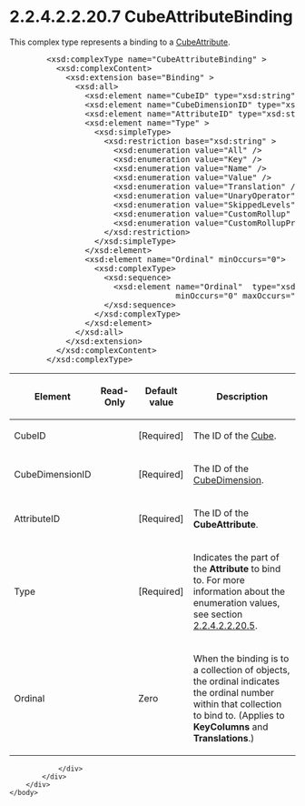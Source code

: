 <html dir="LTR" xmlns:mshelp="http://msdn.microsoft.com/mshelp" xmlns:ddue="http://ddue.schemas.microsoft.com/authoring/2003/5" xmlns:xlink="http://www.w3.org/1999/xlink" xmlns:tool="http://www.microsoft.com/tooltip">
    <head>
        <meta http-equiv="Content-Type" content="text/html; CHARSET=utf-8"></meta>
        <meta name="save" content="history"></meta>
        <title>2.2.4.2.2.20.7 CubeAttributeBinding</title>
        <xml>
            <mshelp:toctitle title="2.2.4.2.2.20.7 CubeAttributeBinding"></mshelp:toctitle>
            <mshelp:rltitle title="[MS-SSAS]: CubeAttributeBinding"></mshelp:rltitle>
            <mshelp:keyword index="A" term="48a19ba0-7353-4ccd-868f-a6a5949c8d03"></mshelp:keyword>
            <mshelp:attr name="DCSext.ContentType" value="open specification"></mshelp:attr>
            <mshelp:attr name="AssetID" value="48a19ba0-7353-4ccd-868f-a6a5949c8d03"></mshelp:attr>
            <mshelp:attr name="TopicType" value="kbRef"></mshelp:attr>
            <mshelp:attr name="DCSext.Title" value="[MS-SSAS]: CubeAttributeBinding" />
        </xml>
    </head>
    <body>
        <div id="header">
            <h1 class="heading">2.2.4.2.2.20.7 CubeAttributeBinding</h1>
        </div>
        <div id="mainSection">
            <div id="mainBody">
                <div id="allHistory" class="saveHistory"></div>
                <div id="sectionSection0" class="section" name="collapseableSection">
                    

<p>This complex type represents a binding to a <a href="021d907e-256d-4341-a10b-e13bf9af2523.html">CubeAttribute</a>.</p>

<dl>
<dd>
<div><pre>   &lt;xsd:complexType name=&quot;CubeAttributeBinding&quot; &gt;
     &lt;xsd:complexContent&gt;
       &lt;xsd:extension base=&quot;Binding&quot; &gt;
         &lt;xsd:all&gt;
           &lt;xsd:element name=&quot;CubeID&quot; type=&quot;xsd:string&quot;/&gt;
           &lt;xsd:element name=&quot;CubeDimensionID&quot; type=&quot;xsd:string&quot;/&gt;
           &lt;xsd:element name=&quot;AttributeID&quot; type=&quot;xsd:string&quot;/&gt;
           &lt;xsd:element name=&quot;Type&quot; &gt;
             &lt;xsd:simpleType&gt;
               &lt;xsd:restriction base=&quot;xsd:string&quot; &gt;
                 &lt;xsd:enumeration value=&quot;All&quot; /&gt;
                 &lt;xsd:enumeration value=&quot;Key&quot; /&gt;
                 &lt;xsd:enumeration value=&quot;Name&quot; /&gt;
                 &lt;xsd:enumeration value=&quot;Value&quot; /&gt;
                 &lt;xsd:enumeration value=&quot;Translation&quot; /&gt;
                 &lt;xsd:enumeration value=&quot;UnaryOperator&quot; /&gt;
                 &lt;xsd:enumeration value=&quot;SkippedLevels&quot; /&gt;
                 &lt;xsd:enumeration value=&quot;CustomRollup&quot; /&gt;
                 &lt;xsd:enumeration value=&quot;CustomRollupProperties&quot; /&gt;
               &lt;/xsd:restriction&gt;
             &lt;/xsd:simpleType&gt;
           &lt;/xsd:element&gt;
           &lt;xsd:element name=&quot;Ordinal&quot; minOccurs=&quot;0&quot;&gt;
             &lt;xsd:complexType&gt;
               &lt;xsd:sequence&gt;
                 &lt;xsd:element name=&quot;Ordinal&quot;  type=&quot;xsd:integer&quot;
                              minOccurs=&quot;0&quot; maxOccurs=&quot;unbounded&quot;/&gt;
               &lt;/xsd:sequence&gt;
             &lt;/xsd:complexType&gt;
           &lt;/xsd:element&gt;
         &lt;/xsd:all&gt;
       &lt;/xsd:extension&gt;
     &lt;/xsd:complexContent&gt;
   &lt;/xsd:complexType&gt;
</pre></div>
</dd></dl>

<table>
 <thead>
  <tr>
   <th>
   <p>Element</p>
   </th>
   <th>
   <p>Read-Only</p>
   </th>
   <th>
   <p>Default value</p>
   </th>
   <th>
   <p>Description</p>
   </th>
  </tr>
 </thead>
 <tr>
  <td>
  <p>CubeID</p>
  </td>
  <td>
  <p> </p>
  </td>
  <td>
  <p>[Required]</p>
  </td>
  <td>
  <p>The ID of the <a href="d40a289e-e3a8-488b-b0ce-bd388acf1807.html">Cube</a>.</p>
  </td>
 </tr>
 <tr>
  <td>
  <p>CubeDimensionID</p>
  </td>
  <td>
  <p> </p>
  </td>
  <td>
  <p>[Required]</p>
  </td>
  <td>
  <p>The ID of the <a href="7b4ec273-230d-4558-801f-3e7dff015ddc.html">CubeDimension</a>.</p>
  </td>
 </tr>
 <tr>
  <td>
  <p>AttributeID</p>
  </td>
  <td>
  <p> </p>
  </td>
  <td>
  <p>[Required]</p>
  </td>
  <td>
  <p>The ID of the <b>CubeAttribute</b>.</p>
  </td>
 </tr>
 <tr>
  <td>
  <p>Type</p>
  </td>
  <td>
  <p> </p>
  </td>
  <td>
  <p>[Required]</p>
  </td>
  <td>
  <p>Indicates the part of the <b>Attribute</b> to bind to.
  For more information about the enumeration values, see section <a href="d462bb90-a5cc-40a5-8486-1716e8442ed2.html">2.2.4.2.2.20.5</a>.</p>
  </td>
 </tr>
 <tr>
  <td>
  <p>Ordinal</p>
  </td>
  <td>
  <p> </p>
  </td>
  <td>
  <p>Zero</p>
  </td>
  <td>
  <p>When the binding is to a collection of objects, the
  ordinal indicates the ordinal number within that collection to bind to.
  (Applies to <b>KeyColumns</b> and <b>Translations</b>.)</p>
  </td>
 </tr>
</table>

<p> </p>


                </div>
            </div>
        </div>
    </body>
</html>